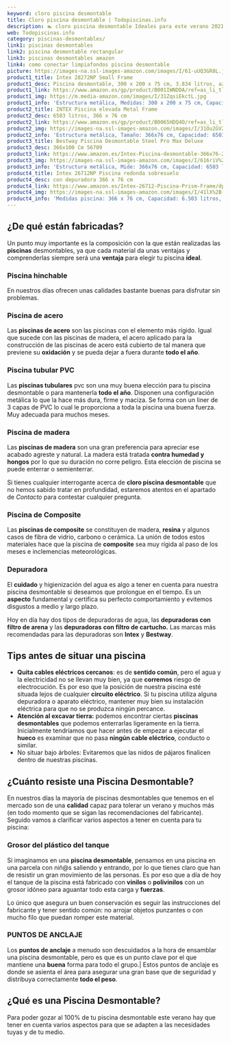 ```yaml
---
keyword: cloro piscina desmontable
title: Cloro piscina desmontable | Todopiscinas.info
description: 🏊 cloro piscina desmontable Ideales para este verano 2021. Aquí puedes comprar cloro piscina desmontable y comparar con otras similares. No dejes escapar cloro piscina desmontable a un precio realmente tentador.
web: Todopiscinas.info
category: piscinas-desmontables/
link1: piscinas desmontables
link2: piscina desmontable rectangular
link3: piscinas desmontables amazon
link4: como conectar limpiafondos piscina desmontable
picture: https://images-na.ssl-images-amazon.com/images/I/61-uUQ3GR8L.jpg
product1_title: Intex 28272NP Small Frame
product1_desc: Piscina desmontable, 300 x 200 x 75 cm, 3.834 litros, azul
product1_link: https://www.amazon.es/gp/product/B001IWNDDA/ref=as_li_tl?ie=UTF8&camp=3638&creative=24630&creativeASIN=B001IWNDDA&linkCode=as2&tag=todopiscinas0e-21&linkId=25b9d647487c889cb6ef56ed63f50ca1
product1_img: https://m.media-amazon.com/images/I/31ZqsiEkctL.jpg
product1_info: 'Estructura metálica, Medidas: 300 x 200 x 75 cm, Capacidad: 3.834 litros, Para 6 personas (+ 6 años), Fácil montaje, Forma rectangular'
product2_title: INTEX Piscina elevada Metal Frame
product2_desc: 6503 litros, 366 x 76 cm
product2_link: https://www.amazon.es/gp/product/B0065HDQ4O/ref=as_li_tl?ie=UTF8&camp=3638&creative=24630&creativeASIN=B0065HDQ4O&linkCode=as2&tag=todopiscinas0e-21&linkId=ed2430e3ba564d3527ee103df33ed7b3
product2_img: https://images-na.ssl-images-amazon.com/images/I/31Ou2GV2SAL.jpg
product2_info: 'Estructura metálica, Tamaño: 366x76 cm, Capacidad: 6503 litros, Forma circular, De 4 a 7 personas (+6 años)'
product3_title: Bestway Piscina Desmontable Steel Pro Max Deluxe
product3_desc: 366x100 Cm 56709
product3_link: https://www.amazon.es/Intex-Piscina-desmontable-366x76-28210NP/dp/B0065HDQ4O?__mk_es_ES=%C3%85M%C3%85%C5%BD%C3%95%C3%91&crid=25UQGV9HG2INI&dchild=1&keywords=piscinas+desmontables&qid=1615854176&sprefix=piscinas+dem%2Caps%2C201&sr=8-5&linkCode=ll1&tag=todopiscinas0e-21&linkId=34f200977c6cbaab1f3f4d9ac0e64755&language=es_ES&ref_=as_li_ss_tl
product3_img: https://images-na.ssl-images-amazon.com/images/I/616riV%2BiY3L.jpg
product3_info: 'Estructura metálica, Mide: 366x76 cm, Capacidad: 6503 litros, De 4 a 7 personas mayores de 6 años, Forma circular, Tecnología Super-Tough'
product4_title: Intex 26712NP Piscina redonda sobresuelo
product4_desc: con depuradora 366 x 76 cm
product4_link: https://www.amazon.es/Intex-26712-Piscina-Prism-Frame/dp/B07FB823GL?__mk_es_ES=%C3%85M%C3%85%C5%BD%C3%95%C3%91&dchild=1&keywords=piscinas+desmontables+con+depuradora&qid=1615936418&sr=8-5&linkCode=ll1&tag=todopiscinas0e-21&linkId=d98699de7830cd471766fa1daa36de34&language=es_ES&ref_=as_li_ss_tl
product4_img: https://images-na.ssl-images-amazon.com/images/I/41lX%2B-YpibL.jpg
product4_info: 'Medidas piscina: 366 x 76 cm, Capacidad: 6.503 litros, Incluye depuradora de cartucha A, Lona resistente triple capa'
---
```



<brand-panel :title=product1_title :desc=product1_desc :img=product1_img :link=product1_link></brand-panel>

<external-banner></external-banner>



## ¿De qué  están fabricadas?

Un punto muy importante es la composición con la que están realizadas las **piscinas** desmontables, ya que cada material da unas ventajas y comprenderlas siempre será una **ventaja** para elegir tu piscina **ideal**.


### Piscina hinchable

 En nuestros días ofrecen unas calidades bastante buenas para disfrutar sin problemas.


### Piscina de acero

Las **piscinas de acero** son las piscinas con el elemento más rígido. Igual que sucede con las piscinas de madera, el acero aplicado para la construcción de las piscinas de acero está cubierto de tal manera que previene su **oxidación** y se pueda dejar a fuera durante **todo el año**.


### Piscina tubular PVC

Las **piscinas tubulares** pvc son una muy buena elección para tu piscina desmontable o para mantenerla **todo el año**. Disponen una configuración metálica lo que la hace más dura, firme y maciza. Se forma con un liner de 3 capas de PVC lo cual le proporciona a toda la piscina una buena fuerza. Muy adecuada para muchos meses.


### Piscina de madera

Las **piscinas de madera** son una gran preferencia para apreciar ese acabado agreste y natural. La madera está tratada **contra humedad y hongos** por lo que su duración no corre peligro. Esta elección de piscina se puede enterrar o semienterrar.

Si tienes cualquier interrogante acerca de **cloro piscina desmontable** que no hemos sabido tratar en profundidad, estaremos atentos en el apartado de _Contacto_ para contestar cualquier pregunta.


### Piscina de Composite

Las **piscinas de composite** se constituyen de madera, **resina** y algunos casos de fibra de vidrio, carbono o cerámica. La unión de todos estos materiales hace que la piscina de **composite** sea muy rígida al paso de los meses e inclemencias meteorológicas.


### Depuradora

El **cuidado** y higienización del agua es algo a tener en cuenta para nuestra piscina desmontable si deseamos que prolongue en el tiempo. Es un **aspecto** fundamental y certifica su perfecto comportamiento y evitemos disgustos a medio y largo plazo.

Hoy en día hay dos tipos de depuradoras de agua, las **depuradoras con filtro de arena** y  las **depuradoras** **con filtro de cartucho.** Las marcas más recomendadas para las depuradoras son **Intex** y **Bestway**.


## Tips antes de situar una piscina



*   **Quita cables eléctricos cercanos**: es de **sentido común**, pero el agua y la electricidad no se llevan muy bien, ya que **corremos** riesgo de electrocución. Es por eso que la posición de nuestra piscina esté situada lejos de cualquier **circuito eléctrico**. Si tu piscina utiliza alguna depuradora o aparato eléctrico, mantener muy bien su instalación eléctrica para que no se produzca ningún percance.
*   **Atención al excavar tierra:** podemos encontrar ciertas **piscinas desmontables** que podemos enterrarlas ligeramente en la tierra. Inicialmente tendríamos que hacer antes de empezar a ejecutar el **hueco** es examinar que no pasa **ningún cable eléctrico**, conducto o similar.
*   No situar bajo árboles: Evitaremos que las nidos de pájaros finalicen dentro de nuestras piscinas.


## ¿Cuánto resiste una Piscina Desmontable?

En nuestros días la mayoría de piscinas desmontables que tenemos en el mercado son de una **calidad** capaz para tolerar un verano y muchos más (en todo momento que se sigan las recomendaciones del fabricante). Seguido vamos a clarificar varios aspectos a tener en cuenta para tu piscina:


### Grosor del plástico del tanque

Si imaginamos en una **piscina desmontable**, pensamos en una piscina en una parcela con niñ@s saliendo y entrando, por lo que tienes claro que han de resistir un gran movimiento de las personas. Es por eso que a día de hoy el tanque de la piscina está fabricado con **vinilos** o **polivinilos** con un grosor idóneo para aguantar todo esta carga y **fuerzas**.

Lo único que asegura un	 buen conservación es seguir las instrucciones del fabricante y tener sentido común: no arrojar objetos punzantes o con mucho filo que puedan romper este material.


### PUNTOS DE ANCLAJE

Los **puntos de anclaje** a menudo son descuidados a la hora de ensamblar una piscina desmontable, pero  es que es un punto clave por el que mantiene una **buena** forma para todo el grupo.| Estos puntos de anclaje es donde se asienta el área para asegurar una gran base que de seguridad y distribuya correctamente **todo el peso**.
## ¿Qué es una Piscina Desmontable?



Para poder gozar al 100% de tu piscina desmontable este verano  hay que tener en cuenta varios aspectos para que se adapten a las necesidades tuyas y de tu medio.

<stats-list :link1=link1 :link2=link2 :link3=link3 :link4=link4 :category=category></stats-list>